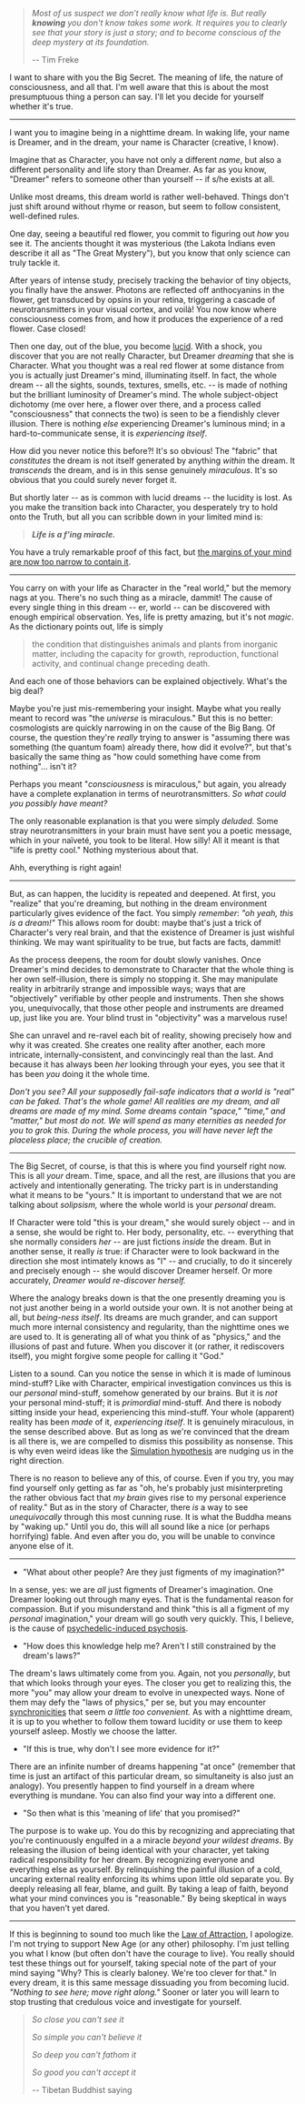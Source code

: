 
> *Most of us suspect we don’t really know what life is. But really **knowing** 
you don't know takes some work. It requires you to clearly see that your story 
is just a story; and to become conscious of the deep mystery at its foundation.*
>
> -- Tim Freke

I want to share with you the Big Secret. The meaning of life, the nature of
consciousness, and all that. I'm well aware that this is about the most
presumptuous thing a person can say. I'll let you decide for yourself whether
it's true.

---

I want you to imagine being in a nighttime dream. In waking life, your name is 
Dreamer, and in the dream, your name is Character (creative, I know).

Imagine that as Character, you have not only a different *name*, but also a 
different personality and life story than Dreamer. As far as you know, "Dreamer"
refers to someone other than yourself -- if s/he exists at all.

Unlike most dreams, this dream world is rather well-behaved. Things don't 
just shift around without rhyme or reason, but seem to follow consistent,
well-defined rules.

One day, seeing a beautiful red flower, you commit to figuring out *how* you
see it. The ancients thought it was mysterious (the Lakota Indians even describe
it all as "The Great Mystery"), but you know that only science can truly tackle 
it.

After years of intense study, precisely tracking the behavior of tiny objects, 
you finally have the answer. Photons are reflected off anthocyanins in the 
flower, get transduced by opsins in your retina, triggering a cascade of 
neurotransmitters in your visual cortex, and voilà! You now know where 
consciousness comes from, and how it produces the experience of a red flower. 
Case closed!

Then one day, out of the blue, you become [lucid](https://en.wikipedia.org/wiki/Lucid_dream). With a shock, you discover that you are not really
Character, but Dreamer *dreaming* that she is Character. What you thought was
a real red flower at some distance from you is actually just Dreamer's mind,
illuminating itself. In fact, the whole dream -- all the sights, sounds, 
textures, smells, etc. -- is made of nothing but the brilliant luminosity of 
Dreamer's mind. The whole subject-object dichotomy (me over here, a flower over 
there, and a process called "consciousness" that connects the two) is seen to 
be a fiendishly clever illusion. There is nothing *else* experiencing Dreamer's 
luminous mind; in a hard-to-communicate sense, it is *experiencing itself*.

How did you never notice this before?! It's so obvious! The "fabric" that
*constitutes* the dream is not itself generated by anything *within* the dream.
It *transcends* the dream, and is in this sense genuinely *miraculous*. It's 
so obvious that you could surely never forget it.

But shortly later -- as is common with lucid dreams -- the lucidity is lost.
As you make the transition back into Character, you desperately try to hold onto
the Truth, but all you can scribble down in your limited mind is:

> ***Life is a f'ing miracle.***

You have a truly remarkable proof of this fact, but [the margins of
your mind are now too narrow to contain it](https://en.wikiquote.org/wiki/Pierre_de_Fermat).

---

You carry on with your life as Character in the "real world," but 
the memory nags at you. There's no such thing as a miracle, dammit! The cause of
every single thing in this dream -- er, world -- can be discovered with enough
empirical observation. Yes, life is pretty amazing, but it's not *magic*. As 
the dictionary points out, life is simply

> the condition that distinguishes animals and plants from inorganic matter, including the capacity for growth, reproduction, functional activity, and continual change preceding death.

And each one of those behaviors can be explained objectively. What's the big
deal?

Maybe you're just mis-remembering your insight. Maybe what you really meant to 
record was "the *universe* is miraculous." But this is no better: cosmologists 
are quickly narrowing in on the cause of the Big Bang. Of course, the question 
they're *really* trying to answer is "assuming there was something (the quantum 
foam) already there, how did it evolve?", but that's basically the same
thing as "how could something have come from nothing"... isn't it?

Perhaps you meant "*consciousness* is miraculous," but again, you already have
a complete explanation in terms of neurotransmitters. *So what could you
possibly have meant?*

The only reasonable explanation is that you were simply *deluded.* Some stray
neurotransmitters in your brain must have sent you a poetic message, which in 
your naïveté, you took to be literal. How silly! All it meant is that "life is
pretty cool." Nothing mysterious about that.

Ahh, everything is right again!

---

But, as can happen, the lucidity is repeated and deepened. At first, you
"realize" that you're dreaming, but nothing in the dream environment
particularly gives evidence of the fact. You simply *remember*: *"oh yeah, this
is a dream!"* This allows room for doubt: maybe that's just a trick of
Character's very real brain, and that the existence of Dreamer is just wishful
thinking. We may want spirituality to be true, but facts are facts, dammit!

As the process deepens, the room for doubt slowly vanishes. Once Dreamer's mind
decides to demonstrate to Character that the whole thing is her own
self-illusion, there is simply no stopping it. She may manipulate reality in
arbitrarily strange and impossible ways; ways that are "objectively" verifiable
by other people and instruments. Then she shows you, unequivocally, that those
other people and instruments are dreamed up, just like you are. Your blind
trust in "objectivity" was a marvelous ruse! 

She can unravel and re-ravel each bit of reality, showing precisely how and why 
it was created. She creates one reality after another, each more intricate,
internally-consistent, and convincingly real than the last. And because it has 
always been *her* looking through your eyes, you see that it has been *you* 
doing it the whole time. 

*Don't you see? All your supposedly fail-safe indicators that a world is "real" 
can be faked. That's the whole game! All realities are my dream, and all 
dreams are made of my mind. Some dreams contain "space," "time," and "matter," 
but most do not. We will spend as many eternities as needed for you to grok 
this. During the whole process, you will have never left the placeless place; 
the crucible of creation.*

---

The Big Secret, of course, is that this is where you find yourself right now.
This is all *your* dream. Time, space, and all the rest, are illusions that
you are actively and intentionally generating. The tricky part is in
understanding what it means to be "yours." It is important to understand that
we are not talking about *solipsism,* where the whole world is your *personal*
dream.

If Character were told "this is your dream," she would surely object -- and in
a sense, she would be right to. Her body, personality, etc. -- everything that
she normally considers *her* -- are just fictions *inside* the dream. But in
another sense, it really *is* true: if Character were to look backward in the
direction she most intimately knows as "I" -- and crucially, to do it sincerely
and precisely enough -- she would discover Dreamer herself. Or more accurately,
*Dreamer would re-discover herself.*

Where the analogy breaks down is that the one presently dreaming you is not
just another being in a world outside your own. It is not another being at all,
but *being-ness itself*. Its dreams are much grander, and can support much more
internal consistency and regularity, than the nighttime ones we are used to. It
is generating all of what you think of as "physics," and the illusions of past
and future. When you discover it (or rather, it rediscovers itself), you might 
forgive some people for calling it "God."

Listen to a sound. Can you notice the sense in which it is made of luminous
mind-stuff? Like with Character, empirical investigation convinces us this is 
our *personal* mind-stuff, somehow generated by our brains. But it is *not* your
personal mind-stuff; it is *primordial* mind-stuff. And there is nobody sitting 
inside your head, experiencing this mind-stuff. Your whole (apparent) reality 
has been *made* of it, *experiencing itself*. It is genuinely miraculous, in 
the sense described above. But as long as we're convinced that the dream is all 
there is, we are compelled to dismiss this possibility as nonsense. This is why
even weird ideas like the [Simulation hypothesis](https://en.wikipedia.org/wiki/Simulation_hypothesis)
are nudging us in the right direction.

There is no reason to believe any of this, of course. Even if you try, you may
find yourself only getting as far as "oh, he's probably just misinterpreting
the rather obvious fact that *my brain* gives rise to my personal experience of
reality." But as in the story of Character, there *is* a way to see
*unequivocally* through this most cunning ruse. It is what the Buddha means
by "waking up." Until you do, this will all sound like a nice (or perhaps 
horrifying) fable. And even after you do, you will be unable to convince anyone 
else of it.

---

* "What about other people? Are they just figments of my imagination?"

In a sense, yes: we are *all* just figments of Dreamer's imagination. One
Dreamer looking out through many eyes. That is the fundamental reason for
compassion. But if you misunderstand and think "this is all a figment of my
*personal* imagination," your dream will go south very quickly. This, I believe,
is the cause of [psychedelic-induced psychosis](../insanity.html).

* "How does this knowledge help me? Aren't I still constrained by the dream's
laws?"

The dream's laws ultimately come from you. Again, not you *personally*, but
that which looks through your eyes. The closer you get to realizing this, the
more "you" may allow your dream to evolve in unexpected ways. None of them may
defy the "laws of physics," per se, but you may encounter
[synchronicities](https://en.wikipedia.org/wiki/Synchronicity) that seem *a 
little too convenient.* As with a nighttime dream, it is up to you whether to 
follow them toward lucidity or use them to keep yourself asleep. Mostly we 
choose the latter.

* "If this is true, why don't I see more evidence for it?"

There are an infinite number of dreams happening "at once" (remember that time
is just an artifact of this particular dream, so simultaneity is also just an
analogy). You presently happen to find yourself in a dream where everything is 
mundane. You can also find your way into a different one.

* "So then what is this 'meaning of life' that you promised?"

The purpose is to wake up. You do this by recognizing and appreciating that
you're continuously engulfed in a a miracle *beyond your wildest dreams*.
By releasing the illusion of being identical with your character, yet taking 
radical responsibility for her dream. By recognizing everyone and everything 
else as yourself. By relinquishing the painful illusion of a cold, uncaring 
external reality enforcing its whims upon little old separate you. By deeply 
releasing all fear, blame, and guilt. By taking a leap of faith, beyond what 
your mind convinces you is "reasonable." By being skeptical in ways that you
haven't yet dared.

---

If this is beginning to sound too much like the [Law of Attraction](https://en.wikipedia.org/wiki/Law_of_attraction_(New_Thought)),
I apologize. I'm not trying to support New Age (or any other) philosophy. I'm
just telling you what I know (but often don't have the courage to live). You
really should test these things out for yourself, taking special note of the
part of your mind saying "Why? This is clearly baloney. We're too clever for
that." In every dream, it is this same message dissuading you from becoming
lucid. *"Nothing to see here; move right along."* Sooner or later you will
learn to stop trusting that credulous voice and investigate for yourself.

> *So close you can't see it*
>
> *So simple you can't believe it*
>
> *So deep you can't fathom it*
>
> *So good you can't accept it*
>
> -- Tibetan Buddhist saying

